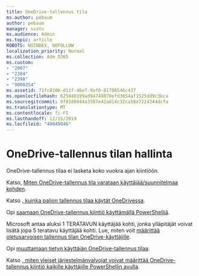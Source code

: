 ```yaml
---
title: OneDrive-tallennus tila
ms.author: pebaum
author: pebaum
manager: scotv
ms.audience: Admin
ms.topic: article
ROBOTS: NOINDEX, NOFOLLOW
localization_priority: Normal
ms.collection: Adm_O365
ms.custom:
- "2007"
- "2384"
- "2398"
- "9000354"
ms.assetid: 71fc8106-d11f-46e7-9af0-81708546c437
ms.openlocfilehash: 625040199ad94749870efd3654af1525dd9c3bca
ms.sourcegitcommit: 0f0186044a3597e42ad14c32ca58e7224344dcfa
ms.translationtype: MT
ms.contentlocale: fi-FI
ms.lasthandoff: 12/15/2019
ms.locfileid: "40049046"
---
```

# <a name="manage-your-onedrive-storage"></a>OneDrive-tallennus tilan hallinta

OneDrive-tallennus tilaa ei lasketa koko vuokra ajan kiintiöön. 

Katso, [Miten OneDrive-tallennus tila varataan käyttäjää/suunnitelmaa kohden](https://docs.microsoft.com/office365/servicedescriptions/onedrive-for-business-service-description?redirectedfrom=MSDN#storage-space-per-user).

Katso [, kuinka paljon tallennus tilaa käytät OneDrivessa](https://support.office.com/article/manage-your-onedrive-for-business-storage-31519161-059c-4764-b6f8-f5cd29f7fe68).

Opi [saamaan OneDrive-tallennus kiintiö käyttämällä PowerShelliä](https://gallery.technet.microsoft.com/scriptcenter/OneDrive-for-Business-0cb45614).

Microsoft antaa aluksi 1 TERATAVUN käyttäjää kohti, jonka ylläpitäjät voivat lisätä jopa 5 teratavu käyttäjää kohti. Lue, miten voit [määrittää oletusarvoisen tallennus tilan OneDrive-käyttäjille](https://docs.microsoft.com/onedrive/set-default-storage-space).

Opi [muuttamaan tietyn käyttäjän OneDrive-tallennus tilaa](https://docs.microsoft.com/onedrive/change-user-storage).

Katso [, miten yleiset järjestelmänvalvojat voivat määrittää OneDrive-tallennus kiintiö kaikille käyttäjille PowerShellin avulla](https://gallery.technet.microsoft.com/office/How-to-set-OneDrive-for-8b61365b).
  